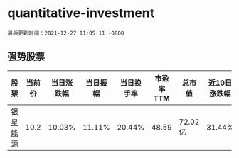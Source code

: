 # quantitative-investment

`最后更新时间：2021-12-27 11:05:11 +0800`

## 强势股票

|股票|当前价|当日涨跌幅|当日振幅|当日换手率|市盈率TTM|总市值|近10日涨跌幅|
|----|----|----|----|----|----|----|----|
|[银星能源](https://xueqiu.com/S/SZ000862)|10.2|10.03%|11.11%|20.44%|48.59|72.02亿|31.44%|
